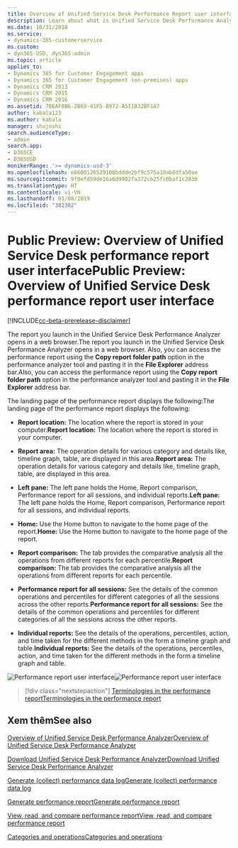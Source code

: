 ```yaml
---
title: Overview of Unified Service Desk Performance Report user interface | MicrosoftDocs
description: Learn about what is Unified Service Desk Performance Analyzer and the performance report user interface.
ms.date: 10/31/2018
ms.service:
- dynamics-365-customerservice
ms.custom:
- dyn365-USD, dyn365-admin
ms.topic: article
applies_to:
- Dynamics 365 for Customer Engagement apps
- Dynamics 365 for Customer Engagement (on-premises) apps
- Dynamics CRM 2013
- Dynamics CRM 2015
- Dynamics CRM 2016
ms.assetid: 78EAF8B6-2B69-41F5-B972-A511B32BF1A7
author: kabala123
ms.author: kabala
manager: shujoshi
search.audienceType:
- admin
search.app:
- D365CE
- D365USD
monikerRange: '>= dynamics-usd-3'
ms.openlocfilehash: e8600126539108bddde2bf9c575a10ab8dfa50ae
ms.sourcegitcommit: 9f0efd59de16a6d9902fa372cb25fc0baf1c2838
ms.translationtype: HT
ms.contentlocale: vi-VN
ms.lasthandoff: 01/08/2019
ms.locfileid: "382382"
---
```

# <a name="public-preview-overview-of-unified-service-desk-performance-report-user-interface"></a><span data-ttu-id="19102-103">Public Preview: Overview of Unified Service Desk performance report user interface</span><span class="sxs-lookup"><span data-stu-id="19102-103">Public Preview: Overview of Unified Service Desk performance report user interface</span></span>

[!INCLUDE[cc-beta-prerelease-disclaimer](../../includes/cc-beta-prerelease-disclaimer.md)]

<span data-ttu-id="19102-104">The report you launch in the Unified Service Desk Performance Analyzer opens in a web browser.</span><span class="sxs-lookup"><span data-stu-id="19102-104">The report you launch in the Unified Service Desk Performance Analyzer opens in a web browser.</span></span> <span data-ttu-id="19102-105">Also, you can access the performance report using the **Copy report folder path** option in the performance analyzer tool and pasting it in the **File Explorer** address bar.</span><span class="sxs-lookup"><span data-stu-id="19102-105">Also, you can access the performance report using the **Copy report folder path** option in the performance analyzer tool and pasting it in the **File Explorer** address bar.</span></span>

<span data-ttu-id="19102-106">The landing page of the performance report displays the following:</span><span class="sxs-lookup"><span data-stu-id="19102-106">The landing page of the performance report displays the following:</span></span>

- <span data-ttu-id="19102-107">**Report location:** The location where the report is stored in your computer.</span><span class="sxs-lookup"><span data-stu-id="19102-107">**Report location:** The location where the report is stored in your computer.</span></span>

- <span data-ttu-id="19102-108">**Report area:** The operation details for various category and details like, timeline graph, table, are displayed in this area.</span><span class="sxs-lookup"><span data-stu-id="19102-108">**Report area:** The operation details for various category and details like, timeline graph, table, are displayed in this area.</span></span>

- <span data-ttu-id="19102-109">**Left pane:** The left pane holds the Home, Report comparison, Performance report for all sessions, and individual reports.</span><span class="sxs-lookup"><span data-stu-id="19102-109">**Left pane:** The left pane holds the Home, Report comparison, Performance report for all sessions, and individual reports.</span></span>

- <span data-ttu-id="19102-110">**Home:** Use the Home button to navigate to the home page of the report.</span><span class="sxs-lookup"><span data-stu-id="19102-110">**Home:** Use the Home button to navigate to the home page of the report.</span></span>

- <span data-ttu-id="19102-111">**Report comparison:** The tab provides the comparative analysis all the operations from different reports for each percentile.</span><span class="sxs-lookup"><span data-stu-id="19102-111">**Report comparison:** The tab provides the comparative analysis all the operations from different reports for each percentile.</span></span>

- <span data-ttu-id="19102-112">**Performance report for all sessions:** See the details of the common operations and percentiles for different categories of all the sessions across the other reports.</span><span class="sxs-lookup"><span data-stu-id="19102-112">**Performance report for all sessions:** See the details of the common operations and percentiles for different categories of all the sessions across the other reports.</span></span>

- <span data-ttu-id="19102-113">**Individual reports:** See the details of the operations, percentiles, action, and time taken for the different methods in the form a timeline graph and table.</span><span class="sxs-lookup"><span data-stu-id="19102-113">**Individual reports:** See the details of the operations, percentiles, action, and time taken for the different methods in the form a timeline graph and table.</span></span>

<span data-ttu-id="19102-114">![Performance report user interface](../media/performance-report-interface.PNG "Performance report user interface")</span><span class="sxs-lookup"><span data-stu-id="19102-114">![Performance report user interface](../media/performance-report-interface.PNG "Performance report user interface")</span></span>

> [!div class="nextstepaction"]
> [<span data-ttu-id="19102-115">Terminologies in the performance report</span><span class="sxs-lookup"><span data-stu-id="19102-115">Terminologies in the performance report</span></span>](terminologies-performance-report.md)
## <a name="see-also"></a><span data-ttu-id="19102-116">Xem thêm</span><span class="sxs-lookup"><span data-stu-id="19102-116">See also</span></span>

[<span data-ttu-id="19102-117">Overview of Unified Service Desk Performance Analyzer</span><span class="sxs-lookup"><span data-stu-id="19102-117">Overview of Unified Service Desk Performance Analyzer</span></span>](overview-performance-analyzer.md)

[<span data-ttu-id="19102-118">Download Unified Service Desk Performance Analyzer</span><span class="sxs-lookup"><span data-stu-id="19102-118">Download Unified Service Desk Performance Analyzer</span></span>](download-performance-analyzer.md)

[<span data-ttu-id="19102-119">Generate (collect) performance data log</span><span class="sxs-lookup"><span data-stu-id="19102-119">Generate (collect) performance data log</span></span>](performance-data-collection-using-keyboard-shortcut.md)

[<span data-ttu-id="19102-120">Generate performance report</span><span class="sxs-lookup"><span data-stu-id="19102-120">Generate performance report</span></span>](generate-performance-report.md)

[<span data-ttu-id="19102-121">View, read, and compare performance report</span><span class="sxs-lookup"><span data-stu-id="19102-121">View, read, and compare performance report</span></span>](view-read-compare-performance-report.md)

[<span data-ttu-id="19102-122">Categories and operations</span><span class="sxs-lookup"><span data-stu-id="19102-122">Categories and operations</span></span>](operations-categories.md)
